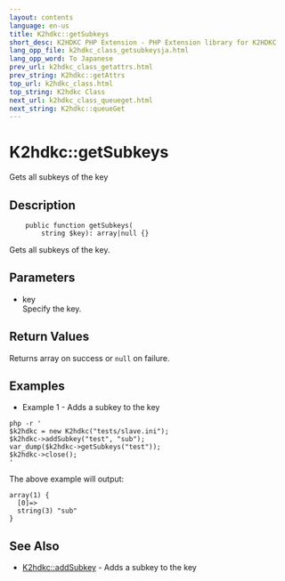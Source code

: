 ```yaml
---
layout: contents
language: en-us
title: K2hdkc::getSubkeys
short_desc: K2HDKC PHP Extension - PHP Extension library for K2HDKC
lang_opp_file: k2hdkc_class_getsubkeysja.html
lang_opp_word: To Japanese
prev_url: k2hdkc_class_getattrs.html
prev_string: K2hdkc::getAttrs
top_url: k2hdkc_class.html
top_string: K2hdkc Class
next_url: k2hdkc_class_queueget.html
next_string: K2hdkc::queueGet
---
```


# K2hdkc::getSubkeys
Gets all subkeys of the key

## Description

```
    public function getSubkeys(
        string $key): array|null {}
```

Gets all subkeys of the key.

## Parameters
- key  
Specify the key.

## Return Values
Returns array on success or `null` on failure. 

## Examples
- Example 1 - Adds a subkey to the key

```
php -r '
$k2hdkc = new K2hdkc("tests/slave.ini");
$k2hdkc->addSubkey("test", "sub");
var_dump($k2hdkc->getSubkeys("test"));
$k2hdkc->close();
'
```

The above example will output:

```
array(1) {
  [0]=>
  string(3) "sub"
}
```


## See Also
- [K2hdkc::addSubkey](k2hdkc_class_addsubkey.html) - Adds a subkey to the key
